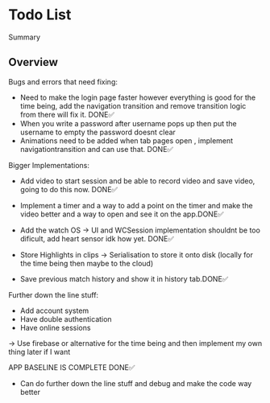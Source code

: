 # Todo List

<!--@START_MENU_TOKEN@-->Summary<!--@END_MENU_TOKEN@-->

## Overview



Bugs and errors that need fixing:

- Need to make the login page faster however everything is good for the time being, add the navigation transition and remove transition logic from there will fix it. DONE✅
- When you write a password after username pops up then put the username to empty the password doesnt clear
- Animations need to be added when tab pages open , implement navigationtransition and can use that. DONE✅


Bigger Implementations:

- Add video to start session and be able to record video and save video, going to do this now. DONE✅


- Implement a timer and a way to add a point on the timer and make the video better and a way to open and see it on the app.DONE✅
- Add the watch OS -> UI and WCSession implementation shouldnt be too dificult, add heart sensor idk how yet. DONE✅
- Store Highlights in clips -> Serialisation to store it onto disk (locally for the time being then maybe to the cloud)
- Save previous match history and show it in history tab.DONE✅


Further down the line stuff:

- Add account system 
- Have double authentication 
- Have online sessions


-> Use firebase or alternative for the time being and then implement my own thing later if I want

APP BASELINE IS COMPLETE DONE✅ 
- Can do further down the line stuff and debug and make the code way better
